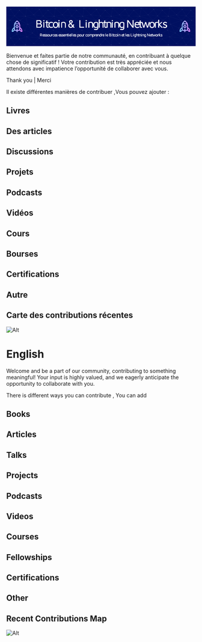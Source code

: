 ![banner](assets/header-cover.png)

Bienvenue et faites partie de notre communauté, en contribuant à quelque chose de significatif ! Votre contribution est très appréciée et nous attendons avec impatience l’opportunité de collaborer avec vous.

Thank you | Merci 

Il existe différentes manières de contribuer ,Vous pouvez ajouter :

## Livres

## Des articles

## Discussions

## Projets

## Podcasts

## Vidéos

## Cours

## Bourses

## Certifications

## Autre

## Carte des contributions récentes
![Alt](https://repobeats.axiom.co/api/embed/aa9ae67de6a5ef99ac1513cf90fd40ac2d16ebf8.svg "analytics image")

# English 

Welcome and be a part of our community, contributing to something meaningful! Your input is highly valued, and we eagerly anticipate the opportunity to collaborate with you. 

There is different ways you can contribute  , You can add  

## Books

## Articles

## Talks

## Projects

## Podcasts

## Videos

## Courses

## Fellowships

## Certifications

## Other

## Recent Contributions Map
![Alt](https://repobeats.axiom.co/api/embed/aa9ae67de6a5ef99ac1513cf90fd40ac2d16ebf8.svg "analytics image")
